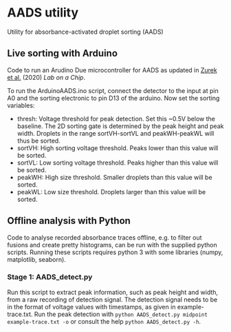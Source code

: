 # AADS utility
Utility for absorbance-activated droplet sorting (AADS)


## Live sorting with Arduino

Code to run an Arudino Due microcontroller for AADS as updated in [Zurek et al.](https://doi.org/10.1039/D0LC00830C "Growth amplification in ultrahigh-throughput microdroplet screening increases sensitivity of clonal enzyme assays and minimizes phenotypic variation") (2020) _Lab on a Chip_.

To run the ArduinoAADS.ino script, connect the detector to the input at pin A0 and the sorting electronic to pin D13 of the arduino.
Now set the sorting variables:
- thresh: Voltage threshold for peak detection. Set this ~0.5V below the baseline.
The 2D sorting gate is determined by the peak height and peak width. Droplets in the range sortVH-sortVL and peakWH-peakWL will thus be sorted.
- sortVH: High sorting voltage threshold. Peaks lower than this value will be sorted.
- sortVL: Low sorting voltage threshold. Peaks higher than this value will be sorted.
- peakWH: High size threshold. Smaller droplets than this value will be sorted.
- peakWL: Low size threshold. Droplets larger than this value will be sorted.


## Offline analysis with Python

Code to analyse recorded absorbance traces offline, e.g. to filter out fusions and create pretty histograms, can be run with the supplied python scripts. Running these scripts requires python 3 with some libraries (numpy, matplotlib, seaborn).

### Stage 1: AADS_detect.py
Run this script to extract peak information, such as peak height and width, from a raw recording of detection signal. The detection signal needs to be in the format of voltage values with timestamps, as given in example-trace.txt. Run the peak detection with `python AADS_detect.py midpoint example-trace.txt -o` or consult the help `python AADS_detect.py -h`. 
